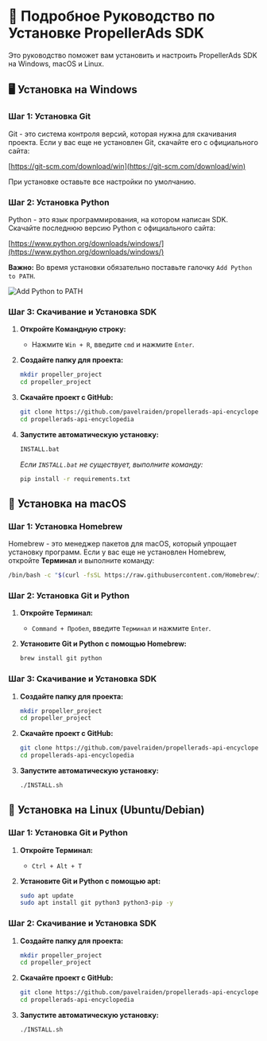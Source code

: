 # 🚀 Подробное Руководство по Установке PropellerAds SDK

Это руководство поможет вам установить и настроить PropellerAds SDK на Windows, macOS и Linux.



## 🖥️ Установка на Windows

### Шаг 1: Установка Git

Git - это система контроля версий, которая нужна для скачивания проекта. Если у вас еще не установлен Git, скачайте его с официального сайта:

[https://git-scm.com/download/win](https://git-scm.com/download/win)

При установке оставьте все настройки по умолчанию.

### Шаг 2: Установка Python

Python - это язык программирования, на котором написан SDK. Скачайте последнюю версию Python с официального сайта:

[https://www.python.org/downloads/windows/](https://www.python.org/downloads/windows/)

**Важно:** Во время установки обязательно поставьте галочку `Add Python to PATH`.

![Add Python to PATH](https://i.imgur.com/f3sJsgn.png)

### Шаг 3: Скачивание и Установка SDK

1.  **Откройте Командную строку:**
    *   Нажмите `Win + R`, введите `cmd` и нажмите `Enter`.

2.  **Создайте папку для проекта:**
    ```bash
    mkdir propeller_project
    cd propeller_project
    ```

3.  **Скачайте проект с GitHub:**
    ```bash
    git clone https://github.com/pavelraiden/propellerads-api-encyclopedia.git
    cd propellerads-api-encyclopedia
    ```

4.  **Запустите автоматическую установку:**
    ```bash
    INSTALL.bat
    ```
    *Если `INSTALL.bat` не существует, выполните команду:*
    ```bash
    pip install -r requirements.txt
    ```



## 🍎 Установка на macOS

### Шаг 1: Установка Homebrew

Homebrew - это менеджер пакетов для macOS, который упрощает установку программ. Если у вас еще не установлен Homebrew, откройте **Терминал** и выполните команду:

```bash
/bin/bash -c "$(curl -fsSL https://raw.githubusercontent.com/Homebrew/install/HEAD/install.sh)"
```

### Шаг 2: Установка Git и Python

1.  **Откройте Терминал:**
    *   `Command + Пробел`, введите `Терминал` и нажмите `Enter`.

2.  **Установите Git и Python с помощью Homebrew:**
    ```bash
    brew install git python
    ```

### Шаг 3: Скачивание и Установка SDK

1.  **Создайте папку для проекта:**
    ```bash
    mkdir propeller_project
    cd propeller_project
    ```

2.  **Скачайте проект с GitHub:**
    ```bash
    git clone https://github.com/pavelraiden/propellerads-api-encyclopedia.git
    cd propellerads-api-encyclopedia
    ```

3.  **Запустите автоматическую установку:**
    ```bash
    ./INSTALL.sh
    ```



## 🐧 Установка на Linux (Ubuntu/Debian)

### Шаг 1: Установка Git и Python

1.  **Откройте Терминал:**
    *   `Ctrl + Alt + T`

2.  **Установите Git и Python с помощью apt:**
    ```bash
    sudo apt update
    sudo apt install git python3 python3-pip -y
    ```

### Шаг 2: Скачивание и Установка SDK

1.  **Создайте папку для проекта:**
    ```bash
    mkdir propeller_project
    cd propeller_project
    ```

2.  **Скачайте проект с GitHub:**
    ```bash
    git clone https://github.com/pavelraiden/propellerads-api-encyclopedia.git
    cd propellerads-api-encyclopedia
    ```

3.  **Запустите автоматическую установку:**
    ```bash
    ./INSTALL.sh
    ```

